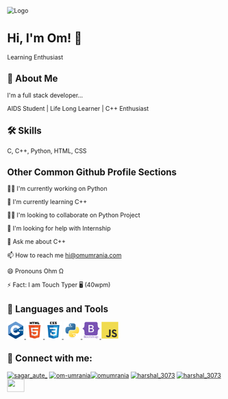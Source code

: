 
![Logo](https://simplepassivecashflow.com/wp-content/uploads/2017/11/Work-Fun.gif)


# Hi, I'm Om! 👋

Learning Enthusiast
## 🚀 About Me
I'm a full stack developer...

AIDS Student | Life Long Learner | C++ Enthusiast
## 🛠 Skills

C, C++, Python, HTML, CSS
## Other Common Github Profile Sections
👩‍💻 I'm currently working on Python

🧠 I'm currently learning C++

👯‍♀️ I'm looking to collaborate on Python Project

🤔 I'm looking for help with Internship

💬 Ask me about C++

📫 How to reach me hi@omumrania.com

😄 Pronouns Ohm Ω

⚡️ Fact: I am Touch Typer 🖥 (40wpm)


## 🔨 Languages and Tools
<p align="left"> <a href="https://www.w3schools.com/cpp/" target="_blank" rel="noreferrer"> <img src="https://raw.githubusercontent.com/devicons/devicon/master/icons/cplusplus/cplusplus-original.svg" alt="cplusplus" width="40" height="40"/> </a> <a href="https://www.w3.org/html/" target="_blank" rel="noreferrer"> <img src="https://raw.githubusercontent.com/devicons/devicon/master/icons/html5/html5-original-wordmark.svg" alt="html5" width="40" height="40"/> </a> <a href="https://www.w3schools.com/css/" target="_blank" rel="noreferrer"> <img src="https://raw.githubusercontent.com/devicons/devicon/master/icons/css3/css3-original-wordmark.svg" alt="css3" width="40" height="40"/> </a> <a href="https://www.python.org" target="_blank" rel="noreferrer"> <img src="https://raw.githubusercontent.com/devicons/devicon/master/icons/python/python-original.svg" alt="python" width="40" height="40"/> </a> <a href="https://getbootstrap.com" target="_blank" rel="noreferrer"> <img src="https://raw.githubusercontent.com/devicons/devicon/master/icons/bootstrap/bootstrap-plain-wordmark.svg" alt="bootstrap" width="40" height="40"/> </a> <a href="https://developer.mozilla.org/en-US/docs/Web/JavaScript" target="_blank" rel="noreferrer"> <img src="https://raw.githubusercontent.com/devicons/devicon/master/icons/javascript/javascript-original.svg" alt="javascript" width="40" height="40"/> </a>

## 🔗 Connect with me:
</p>
<p align="left">
<a href="https://twitter.com/umrania_om" target="blank"><img align="center" src="https://raw.githubusercontent.com/rahuldkjain/github-profile-readme-generator/master/src/images/icons/Social/twitter.svg" alt="sagar_aute_" height="30" width="40" /></a>
<a href="https://linkedin.com/in/omumrania" target="blank"><img align="center" src="https://raw.githubusercontent.com/rahuldkjain/github-profile-readme-generator/master/src/images/icons/Social/linked-in-alt.svg" alt="om-umrania" height="30" width="40" /></a><a href="https://instagram.com/om.umrania" target="blank"><img align="center" src="https://raw.githubusercontent.com/rahuldkjain/github-profile-readme-generator/master/src/images/icons/Social/instagram.svg" alt="omumrania" height="30" width="40" /></a>
<a href="https://codeforces.com/profile/om1304" target="blank"><img align="center" src="https://raw.githubusercontent.com/rahuldkjain/github-profile-readme-generator/master/src/images/icons/Social/codeforces.svg" alt="harshal_3073" height="30" width="40" /></a>
<a href="https://leetcode.com/om-umrania/" target="blank"><img align="center" src="https://raw.githubusercontent.com/rahuldkjain/github-profile-readme-generator/master/src/images/icons/Social/leet-code.svg" alt="harshal_3073" height="30" width="40" /></a>
<a href="https://www.omumrania.com/home" target="blank"><img align="center" src="https://img.icons8.com/emoji/344/link-emoji.png" height="30" width="40" /></a>
</p>